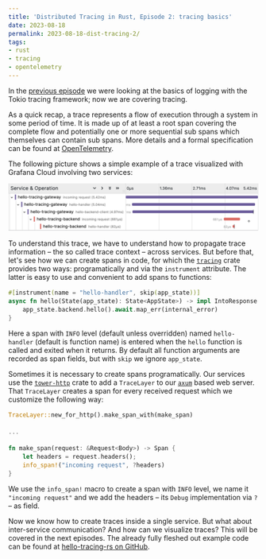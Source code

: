 ```yaml
---
title: 'Distributed Tracing in Rust, Episode 2: tracing basics'
date: 2023-08-18
permalink: 2023-08-18-dist-tracing-2/
tags:
- rust
- tracing
- opentelemetry
---
```


In the [previous episode](https://heikoseeberger.de/2023-07-29-dist-tracing-1/) we were looking at the basics of logging with the Tokio tracing framework; now we are covering tracing.

As a quick recap, a trace represents a flow of execution through a system in some period of time. It is made up of at least a root span covering the complete flow and potentially one or more sequential sub spans which themselves can contain sub spans. More details and a formal specification can be found at [OpenTelemetry](https://opentelemetry.io/docs/concepts/observability-primer/).

The following picture shows a simple example of a trace visualized with Grafana Cloud involving two services:

![](/img/hello-tracing-rs-2.png)

To understand this trace, we have to understand how to propagate trace information – the so called trace context – across services. But before that, let's see how we can create spans in code, for which the [`tracing`](https://crates.io/crates/tracing) crate provides two ways: programatically and via the `instrument` attribute. The latter is easy to use and convenient to add spans to functions:

```rust
#[instrument(name = "hello-handler", skip(app_state))]
async fn hello(State(app_state): State<AppState>) -> impl IntoResponse {
    app_state.backend.hello().await.map_err(internal_error)
}
```

Here a span with `INFO` level (default unless overridden) named `hello-handler` (default is function name) is entered when the `hello` function is called and exited when it returns. By default all function arguments are recorded as span fields, but with `skip` we ignore `app_state`.

Sometimes it is necessary to create spans programatically. Our services use the [`tower-http`](https://crates.io/crates/tower-http) crate to add a `TraceLayer` to our [`axum`](https://crates.io/crates/axum) based web server. That `TraceLayer` creates a span for every received request which we customize the following way:

```rust
TraceLayer::new_for_http().make_span_with(make_span)

...

fn make_span(request: &Request<Body>) -> Span {
    let headers = request.headers();
    info_span!("incoming request", ?headers)
}
```

We use the `info_span!` macro to create a span with `INFO` level, we name it `"incoming request"` and we add the headers – its `Debug` implementation via `?` – as field.


Now we know how to create traces inside a single service. But what about inter-service communication? And how can we visualize traces? This will be covered in the next episodes. The already fully fleshed out example code can be found at [hello-tracing-rs on GitHub](https://github.com/hseeberger/hello-tracing-rs/).
